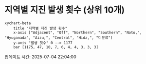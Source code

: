 # 지역별 지진 발생 횟수 (상위 10개)

```mermaid
xychart-beta
    title "지역별 지진 발생 횟수"
    x-axis ["Adjacent", "Off", "Northern", "Southern", "Noto,", "Hyuganada", "Aizu,", "Central", "Hida,", "미분류"]
    y-axis "발생 횟수" 0 --> 1177
    bar [1175, 47, 10, 7, 6, 4, 4, 3, 3, 3]
```

업데이트 시간: 2025-07-04 22:04:00
